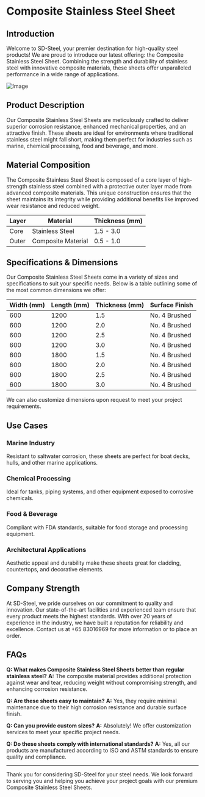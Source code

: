 # Composite Stainless Steel Sheet

## Introduction
Welcome to SD-Steel, your premier destination for high-quality steel products! We are proud to introduce our latest offering: the Composite Stainless Steel Sheet. Combining the strength and durability of stainless steel with innovative composite materials, these sheets offer unparalleled performance in a wide range of applications.

![Image](https://github.com/user-attachments/assets/2567258e-e124-4816-932d-1809bd27ef0b)

## Product Description
Our Composite Stainless Steel Sheets are meticulously crafted to deliver superior corrosion resistance, enhanced mechanical properties, and an attractive finish. These sheets are ideal for environments where traditional stainless steel might fall short, making them perfect for industries such as marine, chemical processing, food and beverage, and more.

## Material Composition
The Composite Stainless Steel Sheet is composed of a core layer of high-strength stainless steel combined with a protective outer layer made from advanced composite materials. This unique construction ensures that the sheet maintains its integrity while providing additional benefits like improved wear resistance and reduced weight.

| Layer | Material | Thickness (mm) |
|-------|----------|----------------|
| Core  | Stainless Steel | 1.5 - 3.0      |
| Outer | Composite Material | 0.5 - 1.0     |

## Specifications & Dimensions
Our Composite Stainless Steel Sheets come in a variety of sizes and specifications to suit your specific needs. Below is a table outlining some of the most common dimensions we offer:

| Width (mm) | Length (mm) | Thickness (mm) | Surface Finish |
|------------|-------------|----------------|----------------|
| 600        | 1200        | 1.5            | No. 4 Brushed  |
| 600        | 1200        | 2.0            | No. 4 Brushed  |
| 600        | 1200        | 2.5            | No. 4 Brushed  |
| 600        | 1200        | 3.0            | No. 4 Brushed  |
| 600        | 1800        | 1.5            | No. 4 Brushed  |
| 600        | 1800        | 2.0            | No. 4 Brushed  |
| 600        | 1800        | 2.5            | No. 4 Brushed  |
| 600        | 1800        | 3.0            | No. 4 Brushed  |

We can also customize dimensions upon request to meet your project requirements.

## Use Cases
### Marine Industry
Resistant to saltwater corrosion, these sheets are perfect for boat decks, hulls, and other marine applications.
### Chemical Processing
Ideal for tanks, piping systems, and other equipment exposed to corrosive chemicals.
### Food & Beverage
Compliant with FDA standards, suitable for food storage and processing equipment.
### Architectural Applications
Aesthetic appeal and durability make these sheets great for cladding, countertops, and decorative elements.

## Company Strength
At SD-Steel, we pride ourselves on our commitment to quality and innovation. Our state-of-the-art facilities and experienced team ensure that every product meets the highest standards. With over 20 years of experience in the industry, we have built a reputation for reliability and excellence. Contact us at +65 83016969 for more information or to place an order.

## FAQs
**Q: What makes Composite Stainless Steel Sheets better than regular stainless steel?**
**A:** The composite material provides additional protection against wear and tear, reducing weight without compromising strength, and enhancing corrosion resistance.

**Q: Are these sheets easy to maintain?**
**A:** Yes, they require minimal maintenance due to their high corrosion resistance and durable surface finish.

**Q: Can you provide custom sizes?**
**A:** Absolutely! We offer customization services to meet your specific project needs.

**Q: Do these sheets comply with international standards?**
**A:** Yes, all our products are manufactured according to ISO and ASTM standards to ensure quality and compliance.

---

Thank you for considering SD-Steel for your steel needs. We look forward to serving you and helping you achieve your project goals with our premium Composite Stainless Steel Sheets.